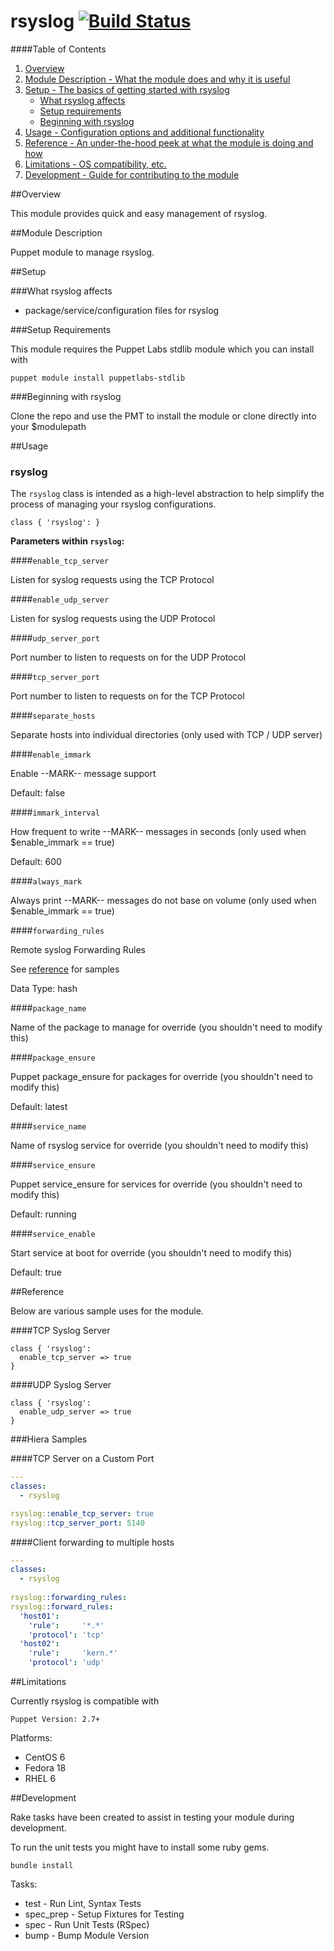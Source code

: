 rsyslog [![Build Status](https://travis-ci.org/dsn/puppet-rsyslog.svg?branch=master)](https://travis-ci.org/dsn/puppet-rsyslog)
======
####Table of Contents

1. [Overview](#overview)
2. [Module Description - What the module does and why it is useful](#module-description)
3. [Setup - The basics of getting started with rsyslog](#setup)
    * [What rsyslog affects](#what-rsyslog-affects)
    * [Setup requirements](#setup-requirements)
    * [Beginning with rsyslog](#beginning-with-rsyslog)
4. [Usage - Configuration options and additional functionality](#usage)
5. [Reference - An under-the-hood peek at what the module is doing and how](#reference)
5. [Limitations - OS compatibility, etc.](#limitations)
6. [Development - Guide for contributing to the module](#development)

##Overview

This module provides quick and easy management of rsyslog.

##Module Description

Puppet module to manage rsyslog.

##Setup

###What rsyslog affects

* package/service/configuration files for rsyslog

###Setup Requirements

This module requires the Puppet Labs stdlib module which you can install with

```puppet module install puppetlabs-stdlib```

###Beginning with rsyslog

Clone the repo and use the PMT to install the module or clone directly into your $modulepath

##Usage

### rsyslog

The `rsyslog` class is intended as a high-level abstraction to help simplify the process of managing your rsyslog configurations.

```puppet
class { 'rsyslog': }
```

**Parameters within `rsyslog`:**

####`enable_tcp_server`

Listen for syslog requests using the TCP Protocol

####`enable_udp_server`

Listen for syslog requests using the UDP Protocol

####`udp_server_port`

Port number to listen to requests on for the UDP Protocol

####`tcp_server_port`

Port number to listen to requests on for the TCP Protocol

####`separate_hosts`

Separate hosts into individual directories (only used with TCP / UDP server)

####`enable_immark`

Enable --MARK-- message support

Default: false

####`immark_interval`

How frequent to write --MARK-- messages in seconds (only used when $enable_immark == true)

Default: 600

####`always_mark`

Always print --MARK-- messages do not base on volume (only used when $enable_immark == true)

####`forwarding_rules`

Remote syslog Forwarding Rules

See [reference](#reference) for samples

Data Type: hash

####`package_name`

Name of the package to manage for override (you shouldn't need to modify this)

####`package_ensure`

Puppet package_ensure for packages for override (you shouldn't need to modify this)

Default: latest

####`service_name`

Name of rsyslog service for override (you shouldn't need to modify this)

####`service_ensure`

Puppet service_ensure for services for override (you shouldn't need to modify this)

Default: running

####`service_enable`

Start service at boot for override (you shouldn't need to modify this)

Default: true

##Reference

Below are various sample uses for the module.

####TCP Syslog Server

```puppet
class { 'rsyslog':
  enable_tcp_server => true  
}
```

####UDP Syslog Server

```puppet
class { 'rsyslog':
  enable_udp_server => true  
}
```

###Hiera Samples

####TCP Server on a Custom Port
```yaml
---
classes:
  - rsyslog

rsyslog::enable_tcp_server: true
rsyslog::tcp_server_port: 5140
```

####Client forwarding to multiple hosts

```yaml
---
classes:
  - rsyslog
  
rsyslog::forwarding_rules:
rsyslog::forward_rules:
  'host01':
    'rule':     '*.*'
    'protocol': 'tcp'
  'host02':
    'rule':     'kern.*'
    'protocol': 'udp'
```
##Limitations

Currently rsyslog is compatible with

```Puppet Version: 2.7+```

Platforms:
* CentOS 6
* Fedora 18
* RHEL 6

##Development

Rake tasks have been created to assist in testing your module during development. 

To run the unit tests you might have to install some ruby gems.

```bundle install```

Tasks:

* test      - Run Lint, Syntax Tests
* spec_prep - Setup Fixtures for Testing
* spec      - Run Unit Tests (RSpec)
* bump      - Bump Module Version